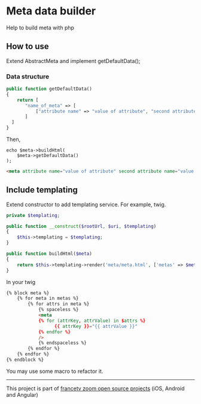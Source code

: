# Meta data builder

Help to build meta with php

## How to use

Extend AbstractMeta and implement getDefaultData();

### Data structure

```php
public function getDefaultData()
{
    return [
       "name_of_meta" => [
           ["attribute name" => "value of attribute", "second attribute name" => "value of attribute"],
       ]
  ]
}
```

Then, 

```
echo $meta->buildHtml(
    $meta->getDefaultData()   
);
```

```html
<meta attribute name="value of attribute" second attribute name="value of attribute" />
```

## Include templating

Extend constructor to add templating service. For example, twig.

```php
private $templating;

public function __construct($rootUrl, $uri, $templating)
{
    $this->templating = $templating;
}

public function buildHtml($meta)
{
    return $this->templating->render('meta/meta.html', ['metas' => $meta]);
}
```

In your twig

```html
{% block meta %}
    {% for meta in metas %}
        {% for attrs in meta %}
            {% spaceless %}
            <meta
            {% for (attrKey, attrValue) in $attrs %}
                  {{ attrKey }}="{{ attrValue }}" 
            {% endfor %}
            />
            {% endspaceless %}
        {% endfor %}    
    {% endfor %}
{% endblock %}
```

You may use some macro to refactor it.

---------------------------------------
This project is part of [francetv zoom open source projects](https://gitlab.ftven.net/team-infini/zoom-public) (iOS, Android and Angular)